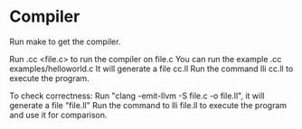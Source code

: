 # Compiler

Run make to get the compiler.

Run .cc <file.c> to run the compiler on file.c
You can run the example .cc examples/helloworld.c
It will generate a file cc.ll
Run the command lli cc.ll to execute the program.

To check correctness:
Run "clang -emit-llvm -S file.c -o file.ll", it will generate a file "file.ll"
Run the command to lli file.ll to execute the program and use it for comparison.
